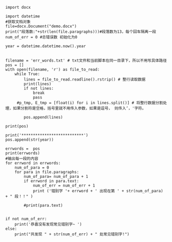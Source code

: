 
    import docx
    
    import datetime
    #获取文档对象
    file=docx.Document("demo.docx")
    print("段落数:"+str(len(file.paragraphs)))#段落数为13，每个回车隔离一段
    num_of_err = 0 #总错误数 初始化为0

    year = datetime.datetime.now().year


    filename = 'err_words.txt' # txt文件和当前脚本在同一目录下，所以不用写具体路径
    pos = []
    with open(filename, 'r') as file_to_read:
        while True:
            lines = file_to_read.readline().rstrip() # 整行读取数据
            print(lines)
            if not lines:
                break
                pass
         #p_tmp, E_tmp = [float(i) for i in lines.split()] # 将整行数据分割处理，如果分割符是空格，括号里就不用传入参数，如果是逗号， 则传入‘，'字符。

            pos.append(lines)

    print(pos)

    print('***************************')
    pos.append(str(year))

    errwords =  pos
    print(errwords)
    #输出每一段的内容
    for errword in errwords:
        num_of_para = 0
        for para in file.paragraphs:
            num_of_para= num_of_para + 1
            if errword in para.text:
                num_of_err = num_of_err + 1
                print ('错别字 '+ errword + ' 出现在第 ' + str(num_of_para) + " 段！！" )

            #print(para.text)


    if not num_of_err:
        print('恭喜没有发现常见错别字~ ')
    else:
        print("共发现 " + str(num_of_err) + " 处常见错别字!")

